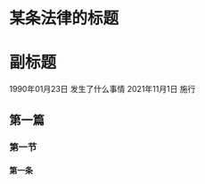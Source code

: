 # 某条法律的标题 <!-- 比如中华人民共和国民法典 -->
# 副标题 <!-- 当拆分法律的时候，比如民法典， 会拆除不同的篇，那这里可以放 人格权编 -->
1990年01月23日 发生了什么事情 <!-- 时间<空格>事件 -->
2021年11月1日 施行
<!-- INFO END -->
<!-- 第五行是必须填写的，除此之外的备注可以在正文中忽略 -->

## 第一篇 <!-- 使用 Markdown 的不同数量的 # 区别层级，但在 app 中并不会得到体现 -->
### 第一节
#### 第一条